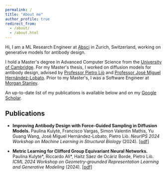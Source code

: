 ```yaml
---
permalink: /
title: "About me"
author_profile: true
redirect_from: 
  - /about/
  - /about.html
---
```

Hi, I am a ML Research Engineer at [Absci](https://www.absci.com/) in Zurich, Switzerland, working on generative models for antibody design.

I hold a Master's degree in Advanced Computer Science from the [University of Cambridge](https://www.cst.cam.ac.uk/). For my Master's thesis, I worked on diffusion models for antibody design, advised by [Professor Pietro Liò](https://scholar.google.com/citations?user=4YhNJBEAAAAJ&hl=en) and [Professor José Miguel Hernández-Lobato](https://scholar.google.com/citations?user=BEBccCQAAAAJ&hl=en). Prior to my Master's, I was a Software Engineer at [Morgan Stanley](https://www.morganstanley.com/).

An up-to-date list of my publications is available below and on my [Google Scholar](https://scholar.google.com/citations?user=izbFB5YAAAAJ&hl=en).

Publications
------

- **Improving Antibody Design with Force-Guided Sampling in Diffusion Models.** Paulina Kulytė, Francisco Vargas, Simon Valentin Mathis, Yu Guang Wang, José Miguel Hernández-Lobato, Pietro Liò. _NeurIPS 2024 Workshop on Machine Learning in Structural Biology_ (2024). [\[pdf\]](https://arxiv.org/pdf/2406.05832)

- **Metric Learning for Clifford Group Equivariant Neural Networks.** Paulina Kulytė\*, Riccardo Ali\*, Haitz Sáez de Ocáriz Borde, Pietro Liò. _ICML 2024 Workshop on Geometry-grounded Representation Learning and Generative Modeling_ (2024). [\[pdf\]](https://arxiv.org/pdf/2407.09926)

